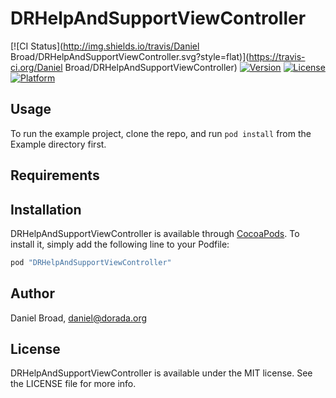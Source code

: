 # DRHelpAndSupportViewController

[![CI Status](http://img.shields.io/travis/Daniel Broad/DRHelpAndSupportViewController.svg?style=flat)](https://travis-ci.org/Daniel Broad/DRHelpAndSupportViewController)
[![Version](https://img.shields.io/cocoapods/v/DRHelpAndSupportViewController.svg?style=flat)](http://cocoapods.org/pods/DRHelpAndSupportViewController)
[![License](https://img.shields.io/cocoapods/l/DRHelpAndSupportViewController.svg?style=flat)](http://cocoapods.org/pods/DRHelpAndSupportViewController)
[![Platform](https://img.shields.io/cocoapods/p/DRHelpAndSupportViewController.svg?style=flat)](http://cocoapods.org/pods/DRHelpAndSupportViewController)

## Usage

To run the example project, clone the repo, and run `pod install` from the Example directory first.

## Requirements

## Installation

DRHelpAndSupportViewController is available through [CocoaPods](http://cocoapods.org). To install
it, simply add the following line to your Podfile:

```ruby
pod "DRHelpAndSupportViewController"
```

## Author

Daniel Broad, daniel@dorada.org

## License

DRHelpAndSupportViewController is available under the MIT license. See the LICENSE file for more info.
